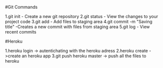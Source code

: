 #Git Commands

1.git init - Create a new git repository 2.git status - View the changes to your
project code 3.git add - Add files to staging area 4.git commit -m "Saving
title" -Creates a new commit with files from staging area 5.git log - View
recent commits

#Heroku

1.heroku login -> autentichating with the heroku adress 2.heroku create ->create
an heroku app 3.git push heroku master -> push all the files to heroku
